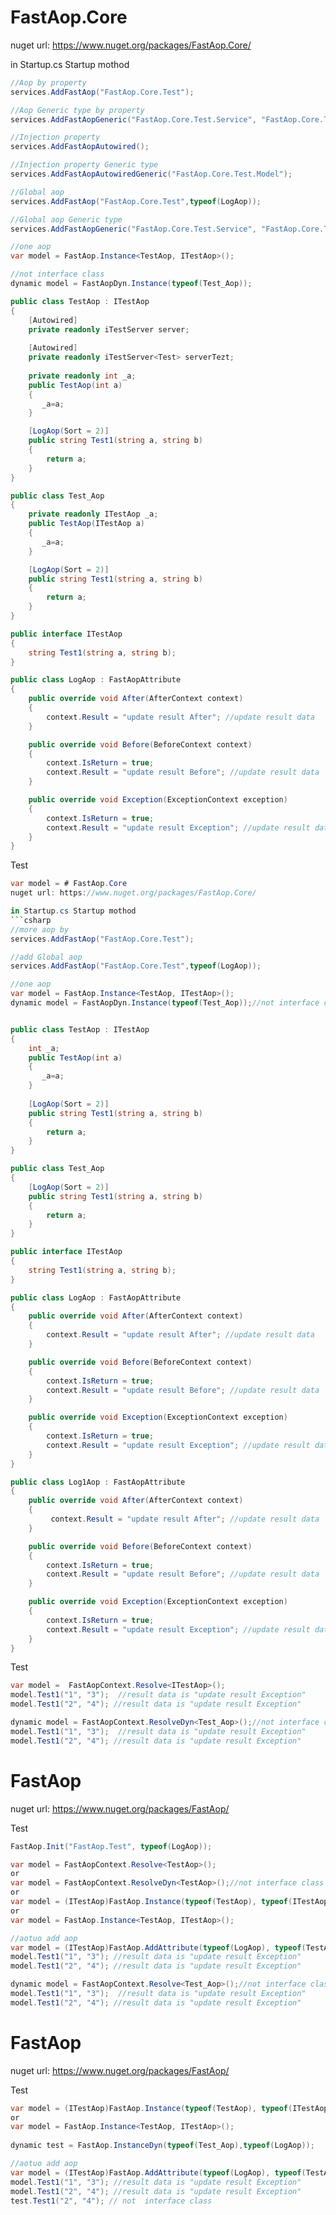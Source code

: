 # FastAop.Core
nuget url: https://www.nuget.org/packages/FastAop.Core/

in Startup.cs Startup mothod
```csharp
//Aop by property
services.AddFastAop("FastAop.Core.Test");

//Aop Generic type by property
services.AddFastAopGeneric("FastAop.Core.Test.Service", "FastAop.Core.Test.Model");

//Injection property
services.AddFastAopAutowired();

//Injection property Generic type
services.AddFastAopAutowiredGeneric("FastAop.Core.Test.Model"); 

//Global aop
services.AddFastAop("FastAop.Core.Test",typeof(LogAop));

//Global aop Generic type
services.AddFastAopGeneric("FastAop.Core.Test.Service", "FastAop.Core.Test.Model", typeof(LogAop));

//one aop
var model = FastAop.Instance<TestAop, ITestAop>();

//not interface class
dynamic model = FastAopDyn.Instance(typeof(Test_Aop));

public class TestAop : ITestAop
{
    [Autowired]
    private readonly iTestServer server;
    
    [Autowired]
    private readonly iTestServer<Test> serverTezt;
    
    private readonly int _a;
    public TestAop(int a)
    {
       _a=a;
    }

    [LogAop(Sort = 2)]
    public string Test1(string a, string b)
    {
        return a;
    }
}

public class Test_Aop
{
    private readonly ITestAop _a;
    public TestAop(ITestAop a)
    {
       _a=a;
    }

    [LogAop(Sort = 2)]
    public string Test1(string a, string b)
    {
        return a;
    }
}

public interface ITestAop
{
    string Test1(string a, string b);
}

public class LogAop : FastAopAttribute
{
    public override void After(AfterContext context)
    {
        context.Result = "update result After"; //update result data
    }

    public override void Before(BeforeContext context)
    {
        context.IsReturn = true;
        context.Result = "update result Before"; //update result data 
    }

    public override void Exception(ExceptionContext exception)
    {
        context.IsReturn = true;
        context.Result = "update result Exception"; //update result data 
    }
}

```
Test
```csharp
var model = # FastAop.Core
nuget url: https://www.nuget.org/packages/FastAop.Core/

in Startup.cs Startup mothod
```csharp
//more aop by 
services.AddFastAop("FastAop.Core.Test");

//add Global aop
services.AddFastAop("FastAop.Core.Test",typeof(LogAop));

//one aop
var model = FastAop.Instance<TestAop, ITestAop>();
dynamic model = FastAopDyn.Instance(typeof(Test_Aop));//not interface class


public class TestAop : ITestAop
{
    int _a;
    public TestAop(int a)
    {
       _a=a;
    }
    
    [LogAop(Sort = 2)]
    public string Test1(string a, string b)
    {
        return a;
    }
}

public class Test_Aop
{
    [LogAop(Sort = 2)]
    public string Test1(string a, string b)
    {
        return a;
    }
}

public interface ITestAop
{
    string Test1(string a, string b);
}

public class LogAop : FastAopAttribute
{
    public override void After(AfterContext context)
    {
        context.Result = "update result After"; //update result data
    }

    public override void Before(BeforeContext context)
    {
        context.IsReturn = true;
        context.Result = "update result Before"; //update result data 
    }

    public override void Exception(ExceptionContext exception)
    {
        context.IsReturn = true;
        context.Result = "update result Exception"; //update result data 
    }
}

public class Log1Aop : FastAopAttribute
{
    public override void After(AfterContext context)
    {
         context.Result = "update result After"; //update result data
    }

    public override void Before(BeforeContext context)
    {
        context.IsReturn = true;
        context.Result = "update result Before"; //update result data 
    }

    public override void Exception(ExceptionContext exception)
    {
        context.IsReturn = true;
        context.Result = "update result Exception"; //update result data 
    }
}

```
Test
```csharp
var model =  FastAopContext.Resolve<ITestAop>();
model.Test1("1", "3");  //result data is "update result Exception"
model.Test1("2", "4"); //result data is "update result Exception"

dynamic model = FastAopContext.ResolveDyn<Test_Aop>();//not interface class
model.Test1("1", "3");  //result data is "update result Exception"
model.Test1("2", "4"); //result data is "update result Exception"
 ```
# FastAop
nuget url: https://www.nuget.org/packages/FastAop/

Test
```csharp
FastAop.Init("FastAop.Test", typeof(LogAop));

var model = FastAopContext.Resolve<TestAop>();
or
var model = FastAopContext.ResolveDyn<TestAop>();//not interface class
or
var model = (ITestAop)FastAop.Instance(typeof(TestAop), typeof(ITestAop));
or
var model = FastAop.Instance<TestAop, ITestAop>();

//aotuo add aop
var model = (ITestAop)FastAop.AddAttribute(typeof(LogAop), typeof(TestAop), typeof(ITestAop));
model.Test1("1", "3"); //result data is "update result Exception"
model.Test1("2", "4"); //result data is "update result Exception"

dynamic model = FastAopContext.Resolve<Test_Aop>();//not interface class
model.Test1("1", "3");  //result data is "update result Exception"
model.Test1("2", "4"); //result data is "update result Exception"
 ```
# FastAop
nuget url: https://www.nuget.org/packages/FastAop/

Test
```csharp
var model = (ITestAop)FastAop.Instance(typeof(TestAop), typeof(ITestAop));
or
var model = FastAop.Instance<TestAop, ITestAop>();
    
dynamic test = FastAop.InstanceDyn(typeof(Test_Aop),typeof(LogAop));

//aotuo add aop
var model = (ITestAop)FastAop.AddAttribute(typeof(LogAop), typeof(TestAop), typeof(ITestAop));
model.Test1("1", "3"); //result data is "update result Exception"
model.Test1("2", "4"); //result data is "update result Exception"
test.Test1("2", "4"); // not  interface class
```
